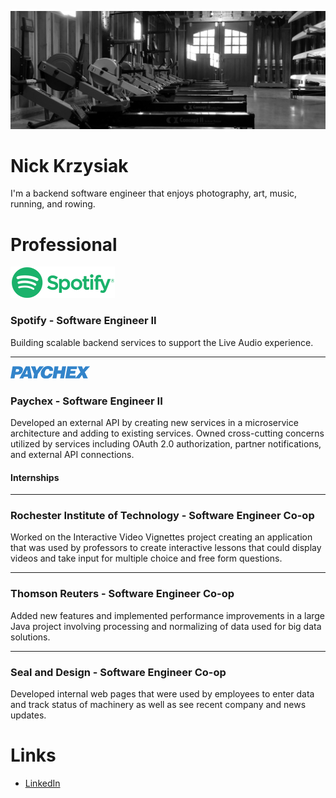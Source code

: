 <!-- **mrkrazyak/mrkrazyak** is a ✨ _special_ ✨ repository because its `README.md` (this file) appears on your GitHub profile. -->

![Banner](./img/banner_boathouse.jpg)

# Nick Krzysiak
I'm a backend software engineer that enjoys photography, art, music, running, and rowing.

# Professional
![Spotify](./img/spotify.png)
### **Spotify** - Software Engineer II
Building scalable backend services to support the Live Audio experience.

---

![Paychex](./img/paychex.png)
### **Paychex** - Software Engineer II
Developed an external API by creating new services in a microservice architecture and adding to existing services. Owned cross-cutting concerns utilized by services including OAuth 2.0 authorization, partner notifications, and external API connections.

#### Internships

---

### **Rochester Institute of Technology** - Software Engineer Co-op
Worked on the Interactive Video Vignettes project creating an application that was used by professors to create interactive lessons that could display videos and take input for multiple choice and free form questions.

---

### **Thomson Reuters** - Software Engineer Co-op
Added new features and implemented performance improvements in a large Java project involving processing and normalizing of
data used for big data solutions.

---

### **Seal and Design** - Software Engineer Co-op
Developed internal web pages that were used by employees to enter data and track status of machinery as well as see recent company and news updates.

# Links
- [LinkedIn](https://www.linkedin.com/in/nicholas-krzysiak/)
